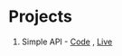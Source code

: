 # Projects

1. Simple API - [Code](https://github.com/techedcs/projects/tree/main/Simple%20API) , [Live](https://techedcs.github.io/projects/Simple%20API/) 
